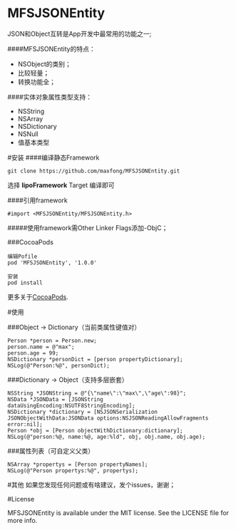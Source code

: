 # MFSJSONEntity
JSON和Object互转是App开发中最常用的功能之一;<br/>

####MFSJSONEntity的特点：

* NSObject的类别；
* 比较轻量；
* 转换功能全；

####实体对象属性类型支持：

* NSString
* NSArray
* NSDictionary
* NSNull 
* 值基本类型

#安装
####编译静态Framework
```
git clone https://github.com/maxfong/MFSJSONEntity.git
```
选择 <b>lipoFramework</b> Target 编译即可

####引用framework
```
#import <MFSJSONEntity/MFSJSONEntity.h>
```

#####使用framework需Other Linker Flags添加-ObjC；

###CocoaPods

```
编辑Pofile
pod 'MFSJSONEntity', '1.0.0'
```

```
安装
pod install
```

更多关于[CocoaPods](https://cocoapods.org/).

#使用

###Object -> Dictionary（当前类属性键值对）
```
Person *person = Person.new;
person.name = @"max";
person.age = 99;
NSDictionary *personDict = [person propertyDictionary];
NSLog(@"Person:%@", personDict);
```

###Dictionary -> Object（支持多层嵌套）
```
NSString *JSONString = @"{\"name\":\"max\",\"age\":98}";
NSData *JSONData = [JSONString dataUsingEncoding:NSUTF8StringEncoding];
NSDictionary *dictionary = [NSJSONSerialization JSONObjectWithData:JSONData options:NSJSONReadingAllowFragments error:nil];
Person *obj = [Person objectWithDictionary:dictionary];
NSLog(@"person:%@, name:%@, age:%ld", obj, obj.name, obj.age);
```

###属性列表（可自定义父类）
```
NSArray *propertys = [Person propertyNames];
NSLog(@"Person propertys:%@", propertys);
```

#其他
如果您发现任何问题或有啥建议，发个issues，谢谢；


#License

MFSJSONEntity is available under the MIT license. See the LICENSE file for more info.